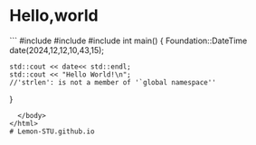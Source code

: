 <html>
  <body>
    <h1>Hello,world</h1>
```
#include <iostream>
#include <LMString.h>
#include <LMDateTime.h>
int main()
{
    Foundation::DateTime date(2024,12,12,10,43,15);

    std::cout << date<< std::endl;
    std::cout << "Hello World!\n";
    //'strlen': is not a member of '`global namespace''
}
```
  </body>
</html>
# Lemon-STU.github.io

